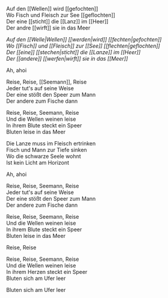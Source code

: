 Auf den [[Wellen]] wird [[gefochten]]  
Wo Fisch und Fleisch zur See [[geflochten]]  
Der eine [[sticht]] die [[Lanz]] im [[Heer]]  
Der andre [[wirft]] sie in das Meer

*Auf den [[Welle|Wellen]] [[werden|wird]] [[fechten|gefochten]]*  
*Wo [[Fisch]] und [[Fleisch]] zur [[See]] [[flechten|geflochten]]*  
*Der [[eine]] [[stechen|sticht]] die [[Lanze]] im [[Heer]]*  
*Der [[andere]] [[werfen|wirft]] sie in das [[Meer]]*

Ah, ahoi

Reise, Reise, [[Seemann]], Reise  
Jeder tut's auf seine Weise  
Der eine stößt den Speer zum Mann  
Der andere zum Fische dann

Reise, Reise, Seemann, Reise  
Und die Wellen weinen leise  
In ihrem Blute steckt ein Speer  
Bluten leise in das Meer

Die Lanze muss im Fleisch ertrinken  
Fisch und Mann zur Tiefe sinken  
Wo die schwarze Seele wohnt  
Ist kein Licht am Horizont

Ah, ahoi

Reise, Reise, Seemann, Reise  
Jeder tut's auf seine Weise  
Der eine stößt den Speer zum Mann  
Der andere zum Fische dann

Reise, Reise, Seemann, Reise  
Und die Wellen weinen leise  
In ihrem Blute steckt ein Speer  
Bluten leise in das Meer

Reise, Reise

Reise, Reise, Seemann, Reise  
Und die Wellen weinen leise  
In ihrem Herzen steckt ein Speer  
Bluten sich am Ufer leer

Bluten sich am Ufer leer